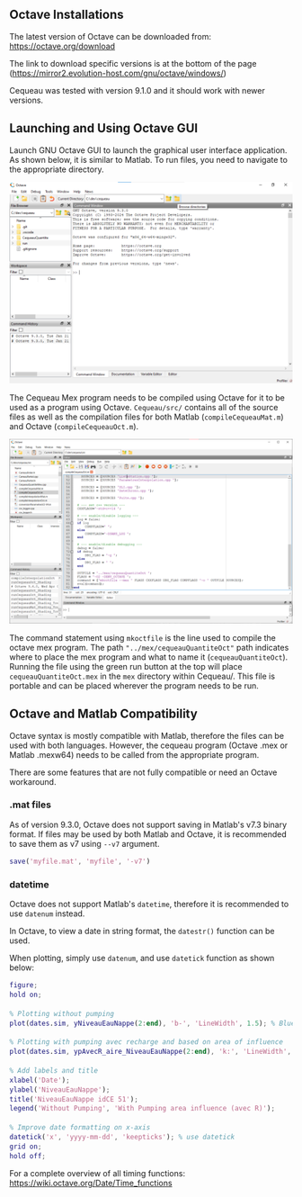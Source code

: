 ## Octave Installations

The latest version of Octave can be downloaded from:
<https://octave.org/download>

The link to download specific versions is at the bottom of the page
(<https://mirror2.evolution-host.com/gnu/octave/windows/>)

Cequeau was tested with version 9.1.0 and it should work with newer
versions.

## Launching and Using Octave GUI

Launch GNU Octave GUI to launch the graphical user interface
application. As shown below, it is similar to Matlab. To run files, you
need to navigate to the appropriate directory.

![](../media/image1.png)

The Cequeau Mex program needs to be compiled using Octave for it to be
used as a program using Octave. `Cequeau/src/` contains all of the source
files as well as the compilation files for both Matlab
(`compileCequeauMat.m`) and Octave (`compileCequeauOct.m`).

![](../media/image2.png)

The command statement using `mkoctfile` is the line used to compile the
octave mex program. The path `"../mex/cequeauQuantiteOct"` path indicates
where to place the mex program and what to name it (`cequeauQuantiteOct`).
Running the file using the green run button at the top will place
`cequeauQuantiteOct.mex` in the `mex` directory within Cequeau/. This file
is portable and can be placed wherever the program needs to be run.

## Octave and Matlab Compatibility

Octave syntax is mostly compatible with Matlab, therefore the files can
be used with both languages. However, the cequeau program (Octave .mex
or Matlab .mexw64) needs to be called from the appropriate program.

There are some features that are not fully compatible or need an Octave
workaround.

### .mat files

As of version 9.3.0, Octave does not support saving in Matlab's v7.3
binary format. If files may be used by both Matlab and Octave, it is
recommended to save them as v7 using `--v7` argument.

```matlab
save('myfile.mat', 'myfile', '-v7')
```

### datetime

Octave does not support Matlab's `datetime`, therefore it is recommended
to use `datenum` instead.

In Octave, to view a date in string format, the `datestr()` function can
be used.

When plotting, simply use `datenum`, and use `datetick` function as shown
below:

```matlab
figure;
hold on;

% Plotting without pumping
plot(dates.sim, yNiveauEauNappe(2:end), 'b-', 'LineWidth', 1.5); % Blue line

% Plotting with pumping avec recharge and based on area of influence
plot(dates.sim, ypAvecR_aire_NiveauEauNappe(2:end), 'k:', 'LineWidth', 1.5);

% Add labels and title
xlabel('Date');
ylabel('NiveauEauNappe');
title('NiveauEauNappe idCE 51');
legend('Without Pumping', 'With Pumping area influence (avec R)');

% Improve date formatting on x-axis
datetick('x', 'yyyy-mm-dd', 'keepticks'); % use datetick
grid on;
hold off;
```

<!-- Note: The image above (image3.emf) is in EMF format, which may not render correctly in all Markdown viewers or web browsers. Consider converting it to PNG or JPG if possible. -->

For a complete overview of all timing functions:
<https://wiki.octave.org/Date/Time_functions>
